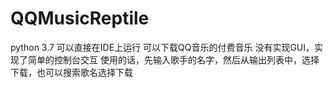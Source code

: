 # QQMusicReptile
python 3.7 可以直接在IDE上运行
可以下载QQ音乐的付费音乐
没有实现GUI，实现了简单的控制台交互
使用的话，先输入歌手的名字，然后从输出列表中，选择下载，也可以搜索歌名选择下载
